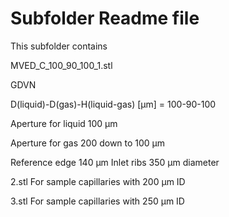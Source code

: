 # Subfolder Readme file
This subfolder contains

MVED_C_100_90_100_1.stl

GDVN

D(liquid)-D(gas)-H(liquid-gas) [µm] 
= 100-90-100

Aperture for liquid
100 µm

Aperture for gas
200 down to 100 µm

Reference edge 140 µm
Inlet ribs 350 µm diameter

2.stl 
For sample capillaries with 200 µm ID

3.stl 
For sample capillaries with 250 µm ID
